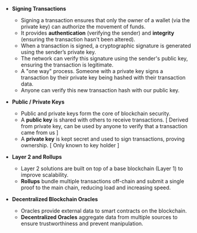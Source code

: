 - **Signing Transactions**
  - Signing a transaction ensures that only the owner of a wallet (via the private key) can authorize the movement of funds.
  - It provides **authentication** (verifying the sender) and **integrity** (ensuring the transaction hasn't been altered).
  - When a transaction is signed, a cryptographic signature is generated using the sender’s private key.
  - The network can verify this signature using the sender's public key, ensuring the transaction is legitimate.
  - A "one way" process. Someone with a private key signs a transaction by their private key being hashed with their transaction data.
  - Anyone can verify this new transaction hash with our public key.

- **Public / Private Keys**
  - Public and private keys form the core of blockchain security.
  - A **public key** is shared with others to receive transactions. [ Derived from private key, can be used by anyone to verify that a transaction came from us ]
  - A **private key** is kept secret and used to sign transactions, proving ownership. [ Only known to key holder ]

- **Layer 2 and Rollups**
  - Layer 2 solutions are built on top of a base blockchain (Layer 1) to improve scalability.
  - **Rollups** bundle multiple transactions off-chain and submit a single proof to the main chain, reducing load and increasing speed.

- **Decentralized Blockchain Oracles**
  - Oracles provide external data to smart contracts on the blockchain.
  - **Decentralized Oracles** aggregate data from multiple sources to ensure trustworthiness and prevent manipulation.

